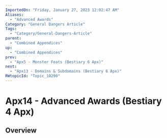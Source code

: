 ```yaml
---
ImportedOn: "Friday, January 27, 2023 12:02:47 AM"
Aliases:
  - "Advanced Awards"
Category: "General Dangers Article"
Tags:
  - "Category/General-Dangers-Article"
parent:
  - "Combined Appendices"
up:
  - "Combined Appendices"
prev:
  - "Apx5 - Monster Feats (Bestiary 6 Apx)"
next:
  - "Apx13 - Domains & Subdomains (Bestiary 6 Apx)"
RWtopicId: "Topic_10290"
---
```

# Apx14 - Advanced Awards (Bestiary 4 Apx)
## Overview
